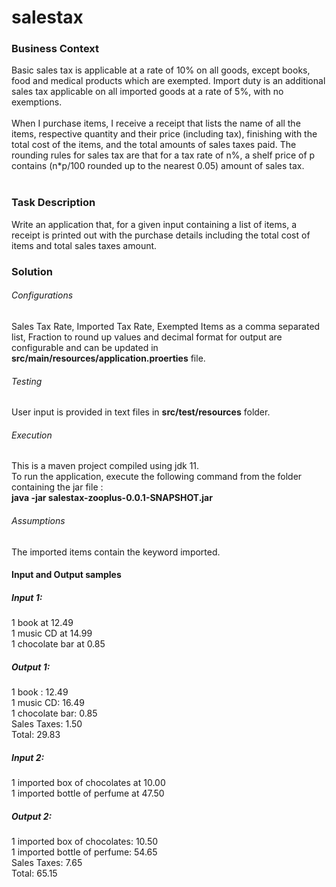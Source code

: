 # salestax

<h3>Business Context</h3>

Basic sales tax is applicable at a rate of 10% on all goods, except books, food and medical products which are exempted. Import duty is an additional
sales tax applicable on all imported goods at a rate of 5%, with no exemptions.<br><br>
When I purchase items, I receive a receipt that lists the name of all the items, respective quantity and their price (including tax), finishing with the total cost
of the items, and the total amounts of sales taxes paid. The rounding rules for sales tax are that for a tax rate of n%, a shelf price of p contains (n*p/100
rounded up to the nearest 0.05) amount of sales tax.<br><br>

<h3>Task Description</h3>
Write an application that, for a given input containing a list of items, a receipt is printed out with the purchase details including the total cost of items and
total sales taxes amount.<br>

<h3>Solution</h3>
<h6>Configurations</h6>
Sales Tax Rate, Imported Tax Rate, Exempted Items as a comma separated list, Fraction to round up values and decimal format for output are configurable and can be updated in <b>src/main/resources/application.proerties</b> file.

<h6>Testing</h6>
User input is provided in text files in <b>src/test/resources</b> folder.

<h6>Execution</h6>
This is a maven project compiled using jdk 11.<br>
To run the application, execute the following command from the folder containing the jar file :<br>
<b>java -jar salestax-zooplus-0.0.1-SNAPSHOT.jar</b>

<h6>Assumptions</h6>
The imported items contain the keyword imported.

<h4>Input and Output samples</h4>
<h5>Input 1:</h5>
1 book at 12.49<br>
1 music CD at 14.99<br>
1 chocolate bar at 0.85<br>
<h5>Output 1:</h5>
1 book : 12.49<br>
1 music CD: 16.49<br>
1 chocolate bar: 0.85<br>
Sales Taxes: 1.50<br>
Total: 29.83<br>

<h5>Input 2:</h5>
1 imported box of chocolates at 10.00<br>
1 imported bottle of perfume at 47.50<br>
<h5>Output 2:</h5>
1 imported box of chocolates: 10.50<br>
1 imported bottle of perfume: 54.65<br>
Sales Taxes: 7.65<br>
Total: 65.15<br>





